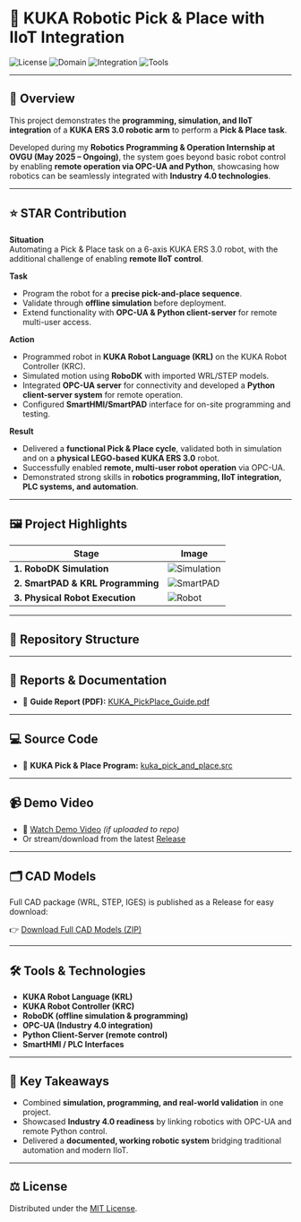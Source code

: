 # 🤖 KUKA Robotic Pick & Place with IIoT Integration

![License](https://img.shields.io/badge/License-MIT-blue)
![Domain](https://img.shields.io/badge/Domain-Robotics%20%26%20Automation-brightgreen)
![Integration](https://img.shields.io/badge/Integration-IIoT%20(OPC--UA)-orange)
![Tools](https://img.shields.io/badge/Tools-KRL%2C%20RoboDK%2C%20Python-blueviolet)

---

## 📌 Overview
This project demonstrates the **programming, simulation, and IIoT integration** of a **KUKA ERS 3.0 robotic arm** to perform a **Pick & Place task**.  

Developed during my **Robotics Programming & Operation Internship at OVGU (May 2025 – Ongoing)**, the system goes beyond basic robot control by enabling **remote operation via OPC-UA and Python**, showcasing how robotics can be seamlessly integrated with **Industry 4.0 technologies**.

---

## ⭐ STAR Contribution

**Situation**  
Automating a Pick & Place task on a 6-axis KUKA ERS 3.0 robot, with the additional challenge of enabling **remote IIoT control**.  

**Task**  
- Program the robot for a **precise pick-and-place sequence**.  
- Validate through **offline simulation** before deployment.  
- Extend functionality with **OPC-UA & Python client-server** for remote multi-user access.  

**Action**  
- Programmed robot in **KUKA Robot Language (KRL)** on the KUKA Robot Controller (KRC).  
- Simulated motion using **RoboDK** with imported WRL/STEP models.  
- Integrated **OPC-UA server** for connectivity and developed a **Python client-server system** for remote operation.  
- Configured **SmartHMI/SmartPAD** interface for on-site programming and testing.  

**Result**  
- Delivered a **functional Pick & Place cycle**, validated both in simulation and on a **physical LEGO-based KUKA ERS 3.0** robot.  
- Successfully enabled **remote, multi-user robot operation** via OPC-UA.  
- Demonstrated strong skills in **robotics programming, IIoT integration, PLC systems, and automation**.  

---

## 🖼️ Project Highlights

| Stage | Image |
|-------|-------|
| **1. RoboDK Simulation** | ![Simulation](docs/figures/01_RoboDK_Simulation.png) |
| **2. SmartPAD & KRL Programming** | ![SmartPAD](docs/figures/02_KRL_SmartPAD.png) |
| **3. Physical Robot Execution** | ![Robot](docs/figures/03_Physical_Robot.png) |

---

## 📂 Repository Structure

---

## 📑 Reports & Documentation
- 📕 **Guide Report (PDF):** [KUKA_PickPlace_Guide.pdf](docs/reports/KUKA_PickPlace_Guide.pdf)

---

## 💻 Source Code
- 📝 **KUKA Pick & Place Program:** [kuka_pick_and_place.src](src/kuka_pick_and_place.src)

---

## 📹 Demo Video
- 🎥 [Watch Demo Video](media/kuka_pick_place_demo.mp4) *(if uploaded to repo)*  
- Or stream/download from the latest [Release](../../releases/latest)

---

## 🗂️ CAD Models
Full CAD package (WRL, STEP, IGES) is published as a Release for easy download:

👉 [Download Full CAD Models (ZIP)](../../releases/latest/download/KUKA_ERS3.0_FullModels_v1.0.zip)

---

## 🛠️ Tools & Technologies
- **KUKA Robot Language (KRL)**  
- **KUKA Robot Controller (KRC)**  
- **RoboDK (offline simulation & programming)**  
- **OPC-UA (Industry 4.0 integration)**  
- **Python Client-Server (remote control)**  
- **SmartHMI / PLC Interfaces**  

---

## 🔑 Key Takeaways
- Combined **simulation, programming, and real-world validation** in one project.  
- Showcased **Industry 4.0 readiness** by linking robotics with OPC-UA and remote Python control.  
- Delivered a **documented, working robotic system** bridging traditional automation and modern IIoT.  

---

## ⚖️ License
Distributed under the [MIT License](LICENSE).
